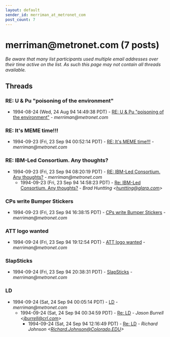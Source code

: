 ```yaml
---
layout: default
sender_id: merriman_at_metronet_com
post_count: 7
---
```


# merriman<span>@</span>metronet.com (7 posts)

_Be aware that many list participants used multiple email addresses over their time active on the list. As such this page may not contain all threads available._

## Threads

### RE: U & Pu "poisoning of the environment"
+ 1994-08-24 (Wed, 24 Aug 94 14:49:38 PDT) - [RE: U & Pu "poisoning of the environment"](/archive/1994/08/c650f20521bcb9705f20a970d202013b62315ceea9998ef0627cabf7ac966c03) - _merriman@metronet.com_

### RE: It's MEME time!!!
+ 1994-09-23 (Fri, 23 Sep 94 00:52:14 PDT) - [RE: It's MEME time!!!](/archive/1994/09/90af8c17787d58b5f4e7cc4df9a9630ecdb53b1363d1b44a55daac1674ea290b) - _merriman@metronet.com_

### RE: IBM-Led Consortium. Any thoughts?
+ 1994-09-23 (Fri, 23 Sep 94 08:20:19 PDT) - [RE: IBM-Led Consortium. Any thoughts?](/archive/1994/09/9b27bfa8bdb63e3a0d0ea966a0866c272ffae1acfe33ea04b0db5ad97b7076e6) - _merriman@metronet.com_
  + 1994-09-23 (Fri, 23 Sep 94 14:58:23 PDT) - [Re: IBM-Led Consortium. Any thoughts?](/archive/1994/09/b7d2805aad317227dd54c5e80cdfb71d0b61fcf75c64ff6e930adaeee08af184) - _Brad Huntting \<huntting@glarp.com\>_

### CPs write Bumper Stickers
+ 1994-09-23 (Fri, 23 Sep 94 16:38:15 PDT) - [CPs write Bumper Stickers](/archive/1994/09/08f5d58df9b6f571e24300ef5f012a44b66ba6d87ddb61731cc6ff2cb99939e1) - _merriman@metronet.com_

### ATT logo wanted
+ 1994-09-24 (Fri, 23 Sep 94 19:12:54 PDT) - [ATT logo wanted](/archive/1994/09/b0343523a69183085a5d430a6d30d00c129daf7235c65315625043c47317e4ce) - _merriman@metronet.com_

### SlapSticks
+ 1994-09-24 (Fri, 23 Sep 94 20:38:31 PDT) - [SlapSticks](/archive/1994/09/aade84b4b64f3992884c3298ca4b6e8b66d3dd5f0cd2588e9ea06c65d156b336) - _merriman@metronet.com_

### LD
+ 1994-09-24 (Sat, 24 Sep 94 00:05:14 PDT) - [LD](/archive/1994/09/347b01c1f9856451be4e3141c82eda6d06f12791aecb08c00b871c613218778e) - _merriman@metronet.com_
  + 1994-09-24 (Sat, 24 Sep 94 00:34:59 PDT) - [Re: LD](/archive/1994/09/532928108d48f115d62ff9ef14df00871ef8f2fae49392f91c6cbe81d4103976) - _Jason Burrell \<jburrell@crl.com\>_
    + 1994-09-24 (Sat, 24 Sep 94 12:16:49 PDT) - [Re: LD](/archive/1994/09/737d48bf01c27a4056d8cda462c66377cf915c4a06aefe9804d01109083266f4) - _Richard Johnson \<Richard.Johnson@Colorado.EDU\>_


